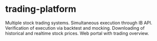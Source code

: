 # trading-platform
Multiple stock trading systems. Simultaneous execution through IB API. Verification of execution via backtest and mocking. Downloading of historical and realtime stock prices. Web portal with trading overview.
